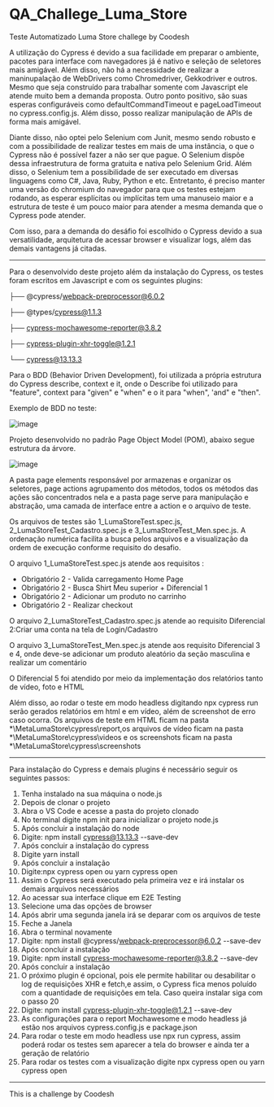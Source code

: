 # QA_Challege_Luma_Store

Teste Automatizado Luma Store challege by Coodesh 

A utilização do Cypress é devido a sua facilidade em preparar o ambiente, pacotes para interface com navegadores já é nativo e seleção de seletores mais amigável. Além disso, não há a necessidade de realizar a maninupalação de WebDrivers como Chromedriver, Gekkodriver e outros. Mesmo que seja construído para trabalhar somente com Javascript ele atende muito bem a demanda proposta. Outro ponto positivo, são suas esperas configuráveis como defaultCommandTimeout e pageLoadTimeout no cypress.config.js. Além disso, posso realizar manipulação de APIs de forma mais amigável. 

Diante disso, não optei pelo Selenium com Junit, mesmo sendo robusto e com a possibilidade de realizar testes em mais de uma instância, o que o Cypress não é possível fazer a não ser que pague. O Selenium dispõe dessa infraestrutura de forma gratuita e nativa pelo Selenium Grid. Além disso, o Selenium tem a possibilidade de ser executado em diversas linguagens como C#, Java, Ruby, Python e etc. Entretanto, é preciso manter uma versão do chromium do navegador para que os testes estejam rodando, as esperar esplícitas ou implícitas tem uma manuseio maior e a estrutura de teste é um pouco maior para atender a mesma demanda que o Cypress pode atender.

Com isso, para a demanda do desáfio foi escolhido o Cypress devido a sua versatilidade, arquitetura de acessar browser e visualizar logs, além das demais vantagens já citadas.
***************************************************************************************************************
Para o desenvolvido deste projeto além da instalação do Cypress, os testes foram escritos em Javascript e com os seguintes plugins:

├── @cypress/webpack-preprocessor@6.0.2

├── @types/cypress@1.1.3

├── cypress-mochawesome-reporter@3.8.2

├── cypress-plugin-xhr-toggle@1.2.1

└── cypress@13.13.3

Para o BDD (Behavior Driven Development), foi utilizada a própria estrutura do Cypress describe, context e it, onde o Describe foi utilizado para "feature", context para "given" e "when" e o it para "when", 'and" e "then".

Exemplo de BDD no teste:

![image](https://github.com/user-attachments/assets/83b44c50-6023-46dd-b60d-13e88ca42534)


Projeto desenvolvido no padrão Page Object Model (POM), abaixo segue estrutura da árvore.

![image](https://github.com/user-attachments/assets/3f2c333a-bb3c-4b86-879e-2d3c5097a398)

A pasta page elements responsável por armazenas e organizar os seletores, page actions agrupamento dos métodos, todos os métodos das ações são concentrados nela e a pasta page serve para manipulação e abstração, uma camada de interface entre a action e o arquivo de teste.

Os arquivos de testes são 1_LumaStoreTest.spec.js, 2_LumaStoreTest_Cadastro.spec.js e 3_LumaStoreTest_Men.spec.js. A ordenação numérica facilita a busca pelos arquivos e a visualização da ordem de execução conforme requisito do desafio.

O arquivo  1_LumaStoreTest.spec.js atende aos requisitos :
* Obrigatório 2 - Valida carregamento Home Page
* Obrigatório 2 - Busca Shirt Meu superior + Diferencial 1
* Obrigatório 2 - Adicionar um produto no carrinho
* Obrigatório 2 - Realizar checkout

O arquivo 2_LumaStoreTest_Cadastro.spec.js atende ao requisito Diferencial 2:Criar uma conta na tela de Login/Cadastro

O arquivo 3_LumaStoreTest_Men.spec.js atende aos requisito Diferencial 3 e 4, onde deve-se adicionar um produto aleatório da seção masculina e realizar um comentário

O Diferencial 5 foi atendido por meio da implementação dos relatórios tanto de vídeo, foto e HTML

Além disso, ao rodar o teste em modo headless digitando npx cypress run serão gerados relatórios em html e em vídeo, além de screenshot de erro caso ocorra.
Os arquivos de teste em HTML ficam na pasta *\MetaLumaStore\cypress\report,os arquivos de vídeo ficam na pasta *\MetaLumaStore\cypress\videos e os screenshots ficam na pasta *\MetaLumaStore\cypress\screenshots
***************************************************************************************************************
Para instalação do Cypress e demais plugins é necessário seguir os seguintes passos:
1) Tenha instalado na sua máquina o node.js
2) Depois de clonar o projeto
3) Abra o VS Code e acesse a pasta do projeto clonado
4) No terminal digite npm init para inicializar o projeto node.js
5) Após concluir a instalação do node
6) Digite: npm install cypress@13.13.3 --save-dev
7) Após concluir a instalação do cypress
8) Digite yarn install
9) Após concluir a instalação
10) Digite:npx cypress open ou yarn cypress open
11) Assim o Cypress será executado pela primeira vez e irá instalar os demais arquivos necessários
12) Ao acessar sua interface clique em E2E Testing
13) Selecione uma das opções de browser
14) Após abrir uma segunda janela irá se deparar com os arquivos de teste
15) Feche a Janela
16) Abra o terminal novamente
17) Digite: npm install @cypress/webpack-preprocessor@6.0.2 --save-dev
18) Após concluir a instalação
19) Digite: npm install cypress-mochawesome-reporter@3.8.2 --save-dev
20) Após concluir a instalação
21) O próximo plugin é opcional, pois ele permite habilitar ou desabilitar o log de requisições XHR e fetch,e assim, o Cypress fica menos poluído com a quantidade de requisições em tela. Caso queira instalar siga com o passo 20
22) Digite: npm install cypress-plugin-xhr-toggle@1.2.1 --save-dev
23) As configurações para o report Mochawesome e modo headless já estão nos arquivos cypress.config.js e package.json
24) Para rodar o teste em modo headless use npx run cypress, assim poderá rodar os testes sem aparecer a tela do browser e ainda ter a geração de relatório
25) Para rodar os testes com a visualização digite npx cypress open ou yarn cypress open


***************************************************************************************************************

This is a challenge by Coodesh
